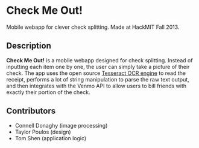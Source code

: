 # Check Me Out!
Mobile webapp for clever check splitting. Made at HackMIT Fall 2013.

## Description
**Check Me Out!** is a mobile webapp designed for check splitting. Instead of inputting each item one by one, 
the user can simply take a picture of their check. The app uses the open source 
[Tesseract OCR engine](https://code.google.com/p/tesseract-ocr/) to read the receipt, performs a lot of string
manipulation to parse the raw text output, and then integrates with the Venmo API to allow users to bill friends with
exactly their portion of the check.

## Contributors
* Connell Donaghy (image processing)
* Taylor Poulos (design)
* Tom Shen (application logic)
